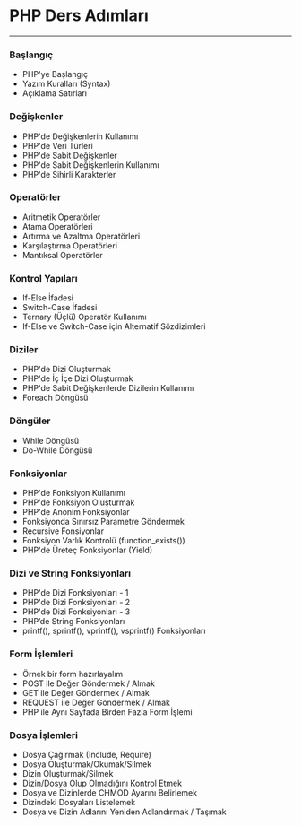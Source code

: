 # PHP Ders Adımları
------------

### Başlangıç

*   PHP'ye Başlangıç
*   Yazım Kuralları (Syntax)
*   Açıklama Satırları

### Değişkenler

*   PHP'de Değişkenlerin Kullanımı
*   PHP'de Veri Türleri
*   PHP'de Sabit Değişkenler
*   PHP'de Sabit Değişkenlerin Kullanımı
*   PHP'de Sihirli Karakterler

### Operatörler

*   Aritmetik Operatörler
*   Atama Operatörleri
*   Artırma ve Azaltma Operatörleri
*   Karşılaştırma Operatörleri
*   Mantıksal Operatörler

### Kontrol Yapıları

*   If-Else İfadesi
*   Switch-Case İfadesi
*   Ternary (Üçlü) Operatör Kullanımı
*   If-Else ve Switch-Case için Alternatif Sözdizimleri

### Diziler

*   PHP'de Dizi Oluşturmak
*   PHP'de İç İçe Dizi Oluşturmak
*   PHP'de Sabit Değişkenlerde Dizilerin Kullanımı
*   Foreach Döngüsü

### Döngüler

*   While Döngüsü
*   Do-While Döngüsü

### Fonksiyonlar

*   PHP'de Fonksiyon Kullanımı
*   PHP'de Fonksiyon Oluşturmak
*   PHP'de Anonim Fonksiyonlar
*   Fonksiyonda Sınırsız Parametre Göndermek
*   Recursive Fonsiyonlar
*   Fonksiyon Varlık Kontrolü (function\_exists())
*   PHP'de Üreteç Fonksiyonlar (Yield)

### Dizi ve String Fonksiyonları

*   PHP'de Dizi Fonksiyonları - 1
*   PHP'de Dizi Fonksiyonları - 2
*   PHP'de Dizi Fonksiyonları - 3
*   PHP’de String Fonksiyonları
*   printf(), sprintf(), vprintf(), vsprintf() Fonksiyonları

### Form İşlemleri

*   Örnek bir form hazırlayalım
*   POST ile Değer Göndermek / Almak
*   GET ile Değer Göndermek / Almak
*   REQUEST ile Değer Göndermek / Almak
*   PHP ile Aynı Sayfada Birden Fazla Form İşlemi

### Dosya İşlemleri

*   Dosya Çağırmak (Include, Require)
*   Dosya Oluşturmak/Okumak/Silmek
*   Dizin Oluşturmak/Silmek
*   Dizin/Dosya Olup Olmadığını Kontrol Etmek
*   Dosya ve Dizinlerde CHMOD Ayarını Belirlemek
*   Dizindeki Dosyaları Listelemek
*   Dosya ve Dizin Adlarını Yeniden Adlandırmak / Taşımak
